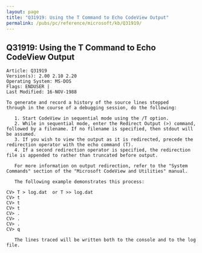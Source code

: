 ```yaml
---
layout: page
title: "Q31919: Using the T Command to Echo CodeView Output"
permalink: /pubs/pc/reference/microsoft/kb/Q31919/
---
```


## Q31919: Using the T Command to Echo CodeView Output

	Article: Q31919
	Version(s): 2.00 2.10 2.20
	Operating System: MS-DOS
	Flags: ENDUSER |
	Last Modified: 16-NOV-1988
	
	To generate and record a history of the source lines stepped
	through in the course of a debugging session, do the following:
	
	   1. Start CodeView in sequential mode using the /T option.
	   2. While in sequential mode, enter the Redirect Output (>) command,
	followed by a filename. If no filename is specified, then stdout will
	be assumed.
	   3. If you wish to view the output as it is redirected, precede the
	redirection operator with the echo command (T).
	   4. If a second redirection operator is specified, the redirection
	file is appended to rather than truncated before output.
	
	   For more information on output redirection, refer to the "System
	Commands" section of the "Microsoft CodeView and Utilities" manual.
	
	   The following example demonstrates this process:
	
	CV> T > log.dat  or T >> log.dat
	CV> t
	CV> t
	CV> t
	CV> .
	CV> .
	CV> .
	CV> q
	
	   The lines traced will be written both to the console and to the log
	file.
